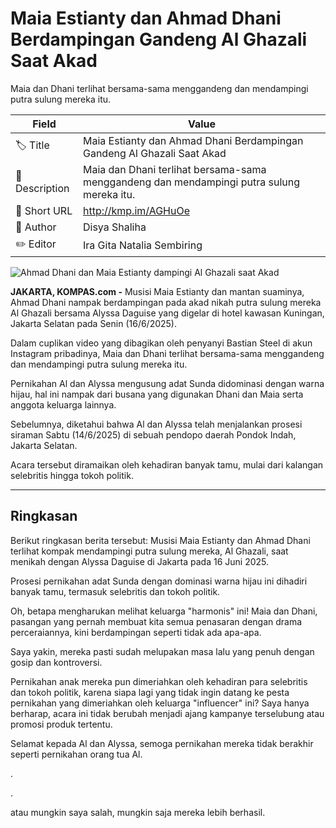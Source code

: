 # Maia Estianty dan Ahmad Dhani Berdampingan Gandeng Al Ghazali Saat Akad

Maia dan Dhani terlihat bersama-sama menggandeng dan mendampingi putra sulung mereka itu.

| Field         | Value                                                       |
|---------------|-------------------------------------------------------------|
| 🏷️ Title       | Maia Estianty dan Ahmad Dhani Berdampingan Gandeng Al Ghazali Saat Akad |
| 📝 Description | Maia dan Dhani terlihat bersama-sama menggandeng dan mendampingi putra sulung mereka itu. |
| 🔗 Short URL   | http://kmp.im/AGHuOe |
| 👤 Author      | Disya Shaliha |
| ✏️ Editor      | Ira Gita Natalia Sembiring |

![Ahmad Dhani dan Maia Estianty dampingi Al Ghazali saat Akad](https://asset.kompas.com/crops/qK38qqfjak02Vh4KxdcZlp6cf-M=/72x95:718x526/750x500/data/photo/2025/06/16/684f9e8937555.png)

**JAKARTA, KOMPAS.com -** Musisi Maia Estianty dan mantan suaminya, Ahmad Dhani nampak berdampingan pada akad nikah putra sulung mereka Al Ghazali bersama Alyssa Daguise yang digelar di hotel kawasan Kuningan, Jakarta Selatan pada Senin (16/6/2025).

Dalam cuplikan video yang dibagikan oleh penyanyi Bastian Steel di akun Instagram pribadinya, Maia dan Dhani terlihat bersama-sama menggandeng dan mendampingi putra sulung mereka itu.

Pernikahan Al dan Alyssa mengusung adat Sunda didominasi dengan warna hijau, hal ini nampak dari busana yang digunakan Dhani dan Maia serta anggota keluarga lainnya.

Sebelumnya, diketahui bahwa Al dan Alyssa telah menjalankan prosesi siraman Sabtu (14/6/2025) di sebuah pendopo daerah Pondok Indah, Jakarta Selatan.

Acara tersebut diramaikan oleh kehadiran banyak tamu, mulai dari kalangan selebritis hingga tokoh politik.

---
## Ringkasan

Berikut ringkasan berita tersebut: Musisi Maia Estianty dan Ahmad Dhani terlihat kompak mendampingi putra sulung mereka, Al Ghazali, saat menikah dengan Alyssa Daguise di Jakarta pada 16 Juni 2025.

 Prosesi pernikahan adat Sunda dengan dominasi warna hijau ini dihadiri banyak tamu, termasuk selebritis dan tokoh politik.



Oh, betapa mengharukan melihat keluarga "harmonis" ini! Maia dan Dhani, pasangan yang pernah membuat kita semua penasaran dengan drama perceraiannya, kini berdampingan seperti tidak ada apa-apa.

 Saya yakin, mereka pasti sudah melupakan masa lalu yang penuh dengan gosip dan kontroversi.

 Pernikahan anak mereka pun dimeriahkan oleh kehadiran para selebritis dan tokoh politik, karena siapa lagi yang tidak ingin datang ke pesta pernikahan yang dimeriahkan oleh keluarga "influencer" ini? Saya hanya berharap, acara ini tidak berubah menjadi ajang kampanye terselubung atau promosi produk tertentu.

 Selamat kepada Al dan Alyssa, semoga pernikahan mereka tidak berakhir seperti pernikahan orang tua Al.

.

.

 atau mungkin saya salah, mungkin saja mereka lebih berhasil.
